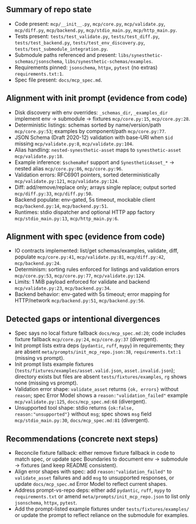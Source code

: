 ## Summary of repo state
- Code present: `mcp/__init__.py`, `mcp/core.py`, `mcp/validate.py`, `mcp/diff.py`, `mcp/backend.py`, `mcp/stdio_main.py`, `mcp/http_main.py`.
- Tests present: `tests/test_validate.py`, `tests/test_diff.py`, `tests/test_backend.py`, `tests/test_env_discovery.py`, `tests/test_submodule_integration.py`.
- Submodule paths referenced and present: `libs/synesthetic-schemas/jsonschema`, `libs/synesthetic-schemas/examples`.
- Requirements pinned: `jsonschema`, `httpx`, `pytest` (no extras) `requirements.txt:1`.
- Spec file present: `docs/mcp_spec.md`.

## Alignment with init prompt (evidence from code)
- Disk discovery with env overrides: `_schemas_dir`, `_examples_dir` implement env → submodule → fixtures `mcp/core.py:15`, `mcp/core.py:28`.
- Deterministic listings: schemas sorted by name/version/path `mcp/core.py:53`; examples by component/path `mcp/core.py:77`.
- JSON Schema (Draft 2020-12) validation with base-URI when `$id` missing `mcp/validate.py:8`, `mcp/validate.py:104`.
- Alias handling: `nested-synesthetic-asset` maps to `synesthetic-asset` `mcp/validate.py:18`.
- Example inference: `$schemaRef` support and `SynestheticAsset_*` → nested alias `mcp/core.py:86`, `mcp/core.py:96`.
- Validation errors: RFC6901 pointers, sorted deterministically `mcp/validate.py:121`, `mcp/validate.py:124`.
- Diff: add/remove/replace only; arrays single replace; output sorted `mcp/diff.py:33`, `mcp/diff.py:50`.
- Backend populate: env-gated, 5s timeout, mockable client `mcp/backend.py:14`, `mcp/backend.py:51`.
- Runtimes: stdio dispatcher and optional HTTP app factory `mcp/stdio_main.py:13`, `mcp/http_main.py:6`.

## Alignment with spec (evidence from code)
- IO contracts implemented: list/get schemas/examples, validate, diff, populate `mcp/core.py:41`, `mcp/validate.py:81`, `mcp/diff.py:42`, `mcp/backend.py:24`.
- Determinism: sorting rules enforced for listings and validation errors `mcp/core.py:53`, `mcp/core.py:77`, `mcp/validate.py:124`.
- Limits: 1 MiB payload enforced for validate and backend `mcp/validate.py:23`, `mcp/backend.py:34`.
- Backend behavior: env-gated with 5s timeout; error mapping for HTTP/network `mcp/backend.py:51`, `mcp/backend.py:56`.

## Detected gaps or intentional divergences
- Spec says no local fixture fallback `docs/mcp_spec.md:20`; code includes fixture fallback `mcp/core.py:24`, `mcp/core.py:37` (divergent).
- Init prompt lists extra deps (`pydantic`, `ruff`, `mypy`) in requirements; they are absent `meta/prompts/init_mcp_repo.json:38`, `requirements.txt:1` (missing vs prompt).
- Init prompt lists example fixtures (`tests/fixtures/examples/asset.valid.json`, `asset.invalid.json`); directory exists but files are absent `tests/fixtures/examples`, `rg` shows none (missing vs prompt).
- Validation error shape: `validate_asset` returns `{ok, errors}` without `reason`; spec Error Model shows a `reason:"validation_failed"` example `mcp/validate.py:125`, `docs/mcp_spec.md:68` (divergent).
- Unsupported tool shape: stdio returns `{ok:false, reason:"unsupported"}` without `msg`; spec shows `msg` field `mcp/stdio_main.py:30`, `docs/mcp_spec.md:81` (divergent).

## Recommendations (concrete next steps)
- Reconcile fixture fallback: either remove fixture fallback in code to match spec, or update spec Boundaries to document env → submodule → fixtures (and keep README consistent).
- Align error shapes with spec: add `reason:"validation_failed"` to `validate_asset` failures and add `msg` to unsupported responses, or update `docs/mcp_spec.md` Error Model to reflect current shapes.
- Address prompt-vs-repo deps: either add `pydantic`, `ruff`, `mypy` to `requirements.txt` or amend `meta/prompts/init_mcp_repo.json` to list only `jsonschema`, `httpx`, `pytest`.
- Add the prompt-listed example fixtures under `tests/fixtures/examples/` or update the prompt to reflect reliance on the submodule for examples.
